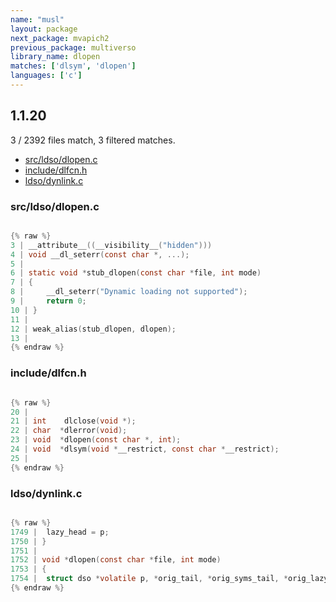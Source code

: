 ```yaml
---
name: "musl"
layout: package
next_package: mvapich2
previous_package: multiverso
library_name: dlopen
matches: ['dlsym', 'dlopen']
languages: ['c']
---
```

## 1.1.20
3 / 2392 files match, 3 filtered matches.

 - [src/ldso/dlopen.c](#srcldsodlopenc)
 - [include/dlfcn.h](#includedlfcnh)
 - [ldso/dynlink.c](#ldsodynlinkc)

### src/ldso/dlopen.c

```c

{% raw %}
3 | __attribute__((__visibility__("hidden")))
4 | void __dl_seterr(const char *, ...);
5 | 
6 | static void *stub_dlopen(const char *file, int mode)
7 | {
8 | 	__dl_seterr("Dynamic loading not supported");
9 | 	return 0;
10 | }
11 | 
12 | weak_alias(stub_dlopen, dlopen);
13 | 
{% endraw %}

```
### include/dlfcn.h

```c

{% raw %}
20 | 
21 | int    dlclose(void *);
22 | char  *dlerror(void);
23 | void  *dlopen(const char *, int);
24 | void  *dlsym(void *__restrict, const char *__restrict);
25 | 
{% endraw %}

```
### ldso/dynlink.c

```c

{% raw %}
1749 | 	lazy_head = p;
1750 | }
1751 | 
1752 | void *dlopen(const char *file, int mode)
1753 | {
1754 | 	struct dso *volatile p, *orig_tail, *orig_syms_tail, *orig_lazy_head, *next;
{% endraw %}

```